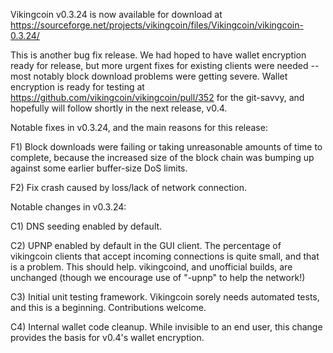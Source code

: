 Vikingcoin v0.3.24 is now available for download at
https://sourceforge.net/projects/vikingcoin/files/Vikingcoin/vikingcoin-0.3.24/

This is another bug fix release.  We had hoped to have wallet encryption ready for release, but more urgent fixes for existing clients were needed -- most notably block download problems were getting severe.  Wallet encryption is ready for testing at https://github.com/vikingcoin/vikingcoin/pull/352 for the git-savvy, and hopefully will follow shortly in the next release, v0.4.

Notable fixes in v0.3.24, and the main reasons for this release:

F1) Block downloads were failing or taking unreasonable amounts of time to complete, because the increased size of the block chain was bumping up against some earlier buffer-size DoS limits.

F2) Fix crash caused by loss/lack of network connection.

Notable changes in v0.3.24:

C1) DNS seeding enabled by default.

C2) UPNP enabled by default in the GUI client.  The percentage of vikingcoin clients that accept incoming connections is quite small, and that is a problem.  This should help.  vikingcoind, and unofficial builds, are unchanged (though we encourage use of "-upnp" to help the network!)

C3) Initial unit testing framework.  Vikingcoin sorely needs automated tests, and this is a beginning.  Contributions welcome.

C4) Internal wallet code cleanup.  While invisible to an end user, this change provides the basis for v0.4's wallet encryption.
